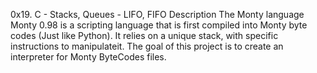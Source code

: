 0x19. C - Stacks, Queues - LIFO, FIFO Description The Monty language Monty 0.98 is a scripting language that is first compiled into Monty byte codes (Just like Python). It relies on a unique stack, with specific instructions to manipulateit. The goal of this project is to create an interpreter for Monty ByteCodes files.
